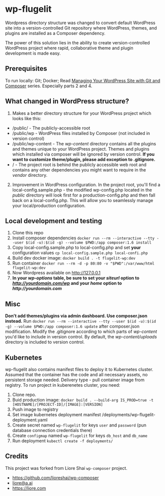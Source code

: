 # wp-flugelit
Wordpress directory structure was changed to convert default WordPress site into a version-controlled Git repository where WordPress, themes, and plugins are installed as a Composer dependency.

The power of this solution lies in the ability to create version-controlled WordPress project where rapid, collaborative theme and plugin development is made easy.

## Prerequisites
To run locally:
Git;
Docker;
Read [Managing Your WordPress Site with Git and Composer](https://deliciousbrains.com/storing-wordpress-in-git/) series. Especially parts 2 and 4.

## What changed in WordPress structure?
1. Makes a better directory structure for your WordPress project which looks like this:
  * /public/ - The publicly-accessible root
  * /public/wp - WordPress files installed by Composer (not included in version control)
  * /public/wp-content - The _wp-content_ directory contains all the plugins and themes unique to your WordPress project. Themes and plugins which installed via composer will be ignored by version control. **If you want to customize theme/plugin, please add exception to .gitignore.** 
  * / - The project root is behind the publicly accessible web root and contains any other dependencies you might want to require in the _vendor_ directory.
2. Improvement in WordPress configuration. In the project root, you'll find a local-config.sample.php - the modified wp-config.php located in the _public_ directory will look first for a production-config.php and then fall back on a local-config.php. This will allow you to seamlessly manage your local/production configuration.

## Local development and testing
1. Clone this repo
2. Install composer dependencies
`docker run --rm --interactive --tty --user $(id -u):$(id -g) --volume $PWD:/app composer:1.6 install`
3. Copy local-config.sample.php to local-config.php and set **your** configuration values
`cp local-config.sample.php local-confi.php`
4. Build dev docker image:
`docker build . -t flugelit-wp:dev`
5. Run container
`docker run --rm -d -p 80:80 -v "$PWD":/var/www/html flugelit-wp:dev`
6. Now Wordpress available on http://127.0.0.1
6. **In your _wp-options_ table, be sure to set your _siteurl_ option to _http://yourdomain.com/wp_ and your _home_ option to _http://yourdomain.com_**

## Misc
**Don't add themes/plugins via admin dashboard. Use composer.json instead.** Run `docker run --rm --interactive --tty --user $(id -u):$(id -g) --volume $PWD:/app composer:1.6 update` after composer.json modification.
Modify the .gitignore according to which parts of _wp-content_ you'd like to include in version control. By default, the _wp-content/uploads_ directory is included to version control.

## Kubernetes
wp-flugelit also contains manifest files to deploy it to Kubernetes cluster. Assumed that the container has the code and all necessary assets, no persistent storage needed. Delivery type - pull container image from registry.
To run project in kuberenetes cluster, you need:
1. Clone repo.
2. Buid production image:
`docker build . --build-arg IS_PROD=true -t [HOSTNAME]/[PROJECT-ID]/[IMAGE]:[VERSION]`
3. Push image to registry
4. Set image kubernetes deployment manifest /deployments/wp-flugelit-deployment.yaml
5. Create secret named `wp-flugelit` for keys `user` and `password` (pun database connection credentials there)
6. Create `configmap` named `wp-flugelit` for keys `db_host` and `db_name`
7. Run deployment
`kubectl create -f deployments/` 

## Credits
This project was forked from Liore Shai `wp-composer` project.
* https://github.com/lioreshai/wp-composer
* liore@a.ai
* https://liore.com
